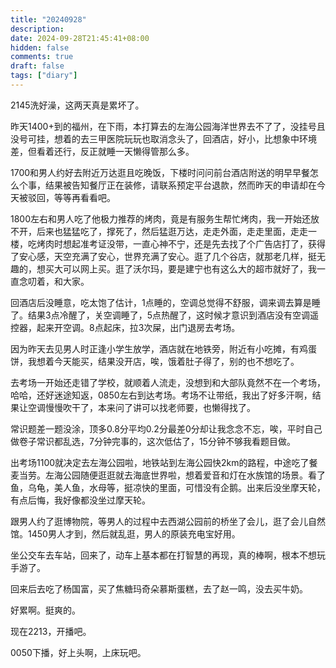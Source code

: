 ```yaml
---
title: "20240928"
description: 
date: 2024-09-28T21:45:41+08:00
hidden: false
comments: true
draft: false
tags: ["diary"]
---
```

2145洗好澡，这两天真是累坏了。

昨天1400+到的福州，在下雨，本打算去的左海公园海洋世界去不了了，没挂号且没号可挂，想着的去三甲医院玩玩也取消念头了，回酒店，好小，比想象中环境差，但看着还行，反正就睡一天懒得管那么多。

1700和男人约好去附近万达逛且吃晚饭，下楼时问问前台酒店附送的明早早餐怎么个事，结果被告知餐厅正在装修，请联系预定平台退款，然而昨天的申请却在今天被驳回，等等再看看吧。

1800左右和男人吃了他极力推荐的烤肉，竟是有服务生帮忙烤肉，我一开始还放不开，后来也猛猛吃了，撑死了，然后猛逛万达，走走外面，走走里面，走走一楼，吃烤肉时想起准考证没带，一直心神不宁，还是先去找了个广告店打了，获得了安心感，天空充满了安心，世界充满了安心。逛了几个谷店，就那老几样，挺无趣的，想买大可以网上买。逛了沃尔玛，要是建宁也有这么大的超市就好了，我一直念叨着，和大家。

回酒店后没睡意，吃太饱了估计，1点睡的，空调总觉得不舒服，调来调去算是睡了。结果3点冷醒了，关空调睡了，5点热醒了，这时候才意识到酒店没有空调遥控器，起来开空调。8点起床，拉3次屎，出门退房去考场。

因为昨天去见男人时正逢小学生放学，酒店就在地铁旁，附近有小吃摊，有鸡蛋饼，我想着今天能买，结果没开店，唉，饿着肚子得了，别的也不想吃了。

去考场一开始还走错了学校，就顺着人流走，没想到和大部队竟然不在一个考场，哈哈，还好迷途知返，0850左右到达考场。考场不让带纸，我出了好多汗啊，结果让空调慢慢吹干了，本来问了讲可以找老师要，也懒得找了。

常识题差一题没涂，顶多0.8分平均0.2分最差0分却让我念念不忘，唉，平时自己做卷子常识都乱选，7分钟完事的，这次低估了，15分钟不够我看题目做。

出考场1100就决定去左海公园啦，地铁站到左海公园快2km的路程，中途吃了餐麦当劳。左海公园随便逛逛就去海底世界啦，想着爱音和灯在水族馆的场景。看了鱼，乌龟，美人鱼，水母等，挺凉快的里面，可惜没有企鹅。出来后没坐摩天轮，有点后悔，我好像都没坐过摩天轮。

跟男人约了逛博物院，等男人的过程中去西湖公园前的桥坐了会儿，逛了会儿自然馆。1450男人才到，然后就乱逛，男人的原装充电宝好用。

坐公交车去车站，回来了，动车上基本都在打智慧的再现，真的棒啊，根本不想玩手游了。

回来后去吃了杨国富，买了焦糖玛奇朵慕斯蛋糕，去了赵一鸣，没去买牛奶。

好累啊。挺爽的。

现在2213，开播吧。

0050下播，好上头啊，上床玩吧。
